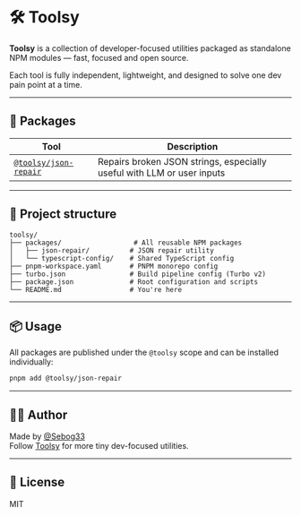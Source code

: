 # 🛠️ Toolsy

**Toolsy** is a collection of developer-focused utilities packaged as standalone NPM modules — fast, focused and open source.

Each tool is fully independent, lightweight, and designed to solve one dev pain point at a time.

---

## 🚀 Packages

| Tool | Description |
|------|-------------|
| [`@toolsy/json-repair`](./packages/json-repair) | Repairs broken JSON strings, especially useful with LLM or user inputs |

---

## 🧱 Project structure

```
toolsy/
├── packages/                  # All reusable NPM packages
│   ├── json-repair/          # JSON repair utility
│   └── typescript-config/    # Shared TypeScript config
├── pnpm-workspace.yaml       # PNPM monorepo config
├── turbo.json                # Build pipeline config (Turbo v2)
├── package.json              # Root configuration and scripts
└── README.md                 # You're here
```

---

## 📦 Usage

All packages are published under the `@toolsy` scope and can be installed individually:

```bash
pnpm add @toolsy/json-repair
```

---

## 👨‍💻 Author

Made by [@Sebog33](https://github.com/Sebog33)  
Follow [Toolsy](https://toolsy.cc) for more tiny dev-focused utilities.

---

## 📄 License

MIT
